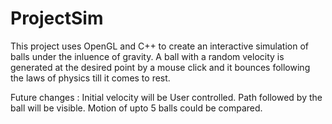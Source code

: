# ProjectSim

This project uses OpenGL and C++ to create an interactive simulation of balls under the inluence of gravity.
A ball with a random velocity is generated at the desired point by a mouse click and it bounces following the laws of physics till it comes to rest.

Future changes : Initial velocity will be User controlled.
                 Path followed by the ball will be visible.
                 Motion of upto 5 balls could be compared.
